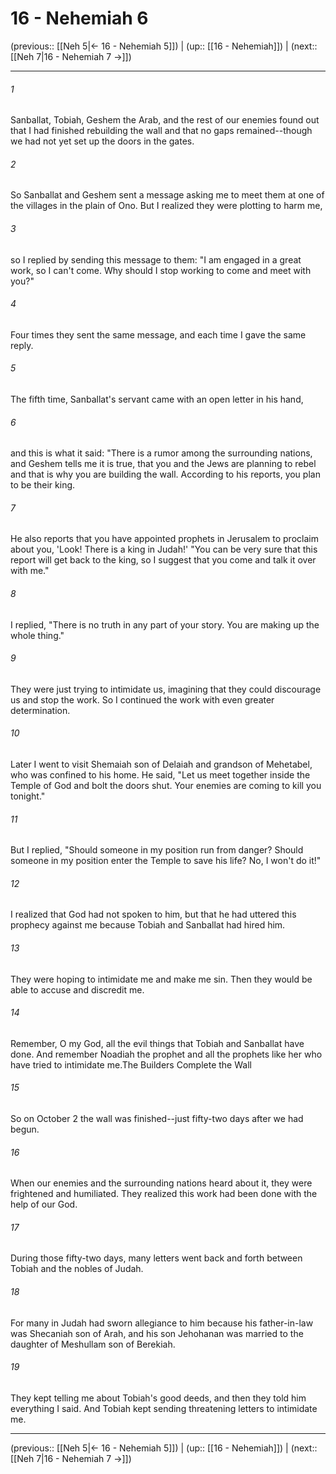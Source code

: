 # 16 - Nehemiah 6

(previous:: [[Neh 5|← 16 - Nehemiah 5]]) | (up:: [[16 - Nehemiah]]) | (next:: [[Neh 7|16 - Nehemiah 7 →]])

***


###### 1 
Sanballat, Tobiah, Geshem the Arab, and the rest of our enemies found out that I had finished rebuilding the wall and that no gaps remained--though we had not yet set up the doors in the gates. 

###### 2 
So Sanballat and Geshem sent a message asking me to meet them at one of the villages in the plain of Ono. But I realized they were plotting to harm me, 

###### 3 
so I replied by sending this message to them: "I am engaged in a great work, so I can't come. Why should I stop working to come and meet with you?" 

###### 4 
Four times they sent the same message, and each time I gave the same reply. 

###### 5 
The fifth time, Sanballat's servant came with an open letter in his hand, 

###### 6 
and this is what it said: "There is a rumor among the surrounding nations, and Geshem tells me it is true, that you and the Jews are planning to rebel and that is why you are building the wall. According to his reports, you plan to be their king. 

###### 7 
He also reports that you have appointed prophets in Jerusalem to proclaim about you, 'Look! There is a king in Judah!' "You can be very sure that this report will get back to the king, so I suggest that you come and talk it over with me." 

###### 8 
I replied, "There is no truth in any part of your story. You are making up the whole thing." 

###### 9 
They were just trying to intimidate us, imagining that they could discourage us and stop the work. So I continued the work with even greater determination. 

###### 10 
Later I went to visit Shemaiah son of Delaiah and grandson of Mehetabel, who was confined to his home. He said, "Let us meet together inside the Temple of God and bolt the doors shut. Your enemies are coming to kill you tonight." 

###### 11 
But I replied, "Should someone in my position run from danger? Should someone in my position enter the Temple to save his life? No, I won't do it!" 

###### 12 
I realized that God had not spoken to him, but that he had uttered this prophecy against me because Tobiah and Sanballat had hired him. 

###### 13 
They were hoping to intimidate me and make me sin. Then they would be able to accuse and discredit me. 

###### 14 
Remember, O my God, all the evil things that Tobiah and Sanballat have done. And remember Noadiah the prophet and all the prophets like her who have tried to intimidate me.The Builders Complete the Wall 

###### 15 
So on October 2 the wall was finished--just fifty-two days after we had begun. 

###### 16 
When our enemies and the surrounding nations heard about it, they were frightened and humiliated. They realized this work had been done with the help of our God. 

###### 17 
During those fifty-two days, many letters went back and forth between Tobiah and the nobles of Judah. 

###### 18 
For many in Judah had sworn allegiance to him because his father-in-law was Shecaniah son of Arah, and his son Jehohanan was married to the daughter of Meshullam son of Berekiah. 

###### 19 
They kept telling me about Tobiah's good deeds, and then they told him everything I said. And Tobiah kept sending threatening letters to intimidate me.

***

(previous:: [[Neh 5|← 16 - Nehemiah 5]]) | (up:: [[16 - Nehemiah]]) | (next:: [[Neh 7|16 - Nehemiah 7 →]])
